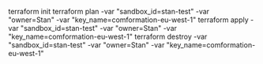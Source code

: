 terraform init
terraform plan -var "sandbox_id=stan-test" -var "owner=Stan" -var "key_name=comformation-eu-west-1"
terraform apply -var "sandbox_id=stan-test" -var "owner=Stan" -var "key_name=comformation-eu-west-1"
terraform destroy -var "sandbox_id=stan-test" -var "owner=Stan" -var "key_name=comformation-eu-west-1"
